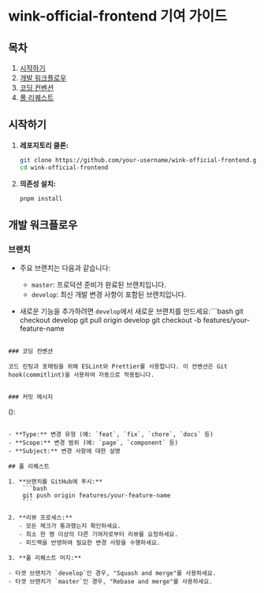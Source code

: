 # wink-official-frontend 기여 가이드

## 목차

1. [시작하기](#시작하기)
2. [개발 워크플로우](#개발-워크플로우)
3. [코딩 컨벤션](#코딩-컨벤션)
4. [풀 리퀘스트](#풀-리퀘스트)

## 시작하기

1. **레포지토리 클론:**

   ```bash
   git clone https://github.com/your-username/wink-official-frontend.git
   cd wink-official-frontend
   ```

2. **의존성 설치:**
   ```bash
   pnpm install
   ```

## 개발 워크플로우

### 브랜치

- 주요 브랜치는 다음과 같습니다:

  - `master`: 프로덕션 준비가 완료된 브랜치입니다.
  - `develop`: 최신 개발 변경 사항이 포함된 브랜치입니다.

- 새로운 기능을 추가하려면 `develop`에서 새로운 브랜치를 만드세요:```bash
  git checkout develop
  git pull origin develop
  git checkout -b features/your-feature-name

```

### 코딩 컨벤션

코드 린팅과 포매팅을 위해 ESLint와 Prettier를 사용합니다. 이 컨벤션은 Git hook(commitlint)을 사용하여 자동으로 적용됩니다.


### 커밋 메시지

```

<type>(<scope>): <subject>

````

- **Type:** 변경 유형 (예: `feat`, `fix`, `chore`, `docs` 등)
- **Scope:** 변경 범위 (예: `page`, `component` 등)
- **Subject:** 변경 사항에 대한 설명

## 풀 리퀘스트

1. **브랜치를 GitHub에 푸시:**
    ```bash
    git push origin features/your-feature-name
    ```

2. **리뷰 프로세스:**
   - 모든 체크가 통과했는지 확인하세요.
   - 최소 한 명 이상의 다른 기여자로부터 리뷰를 요청하세요.
   - 피드백을 반영하여 필요한 변경 사항을 수행하세요.

3. **풀 리퀘스트 머지:**

- 타겟 브랜치가 `develop`인 경우, "Squash and merge"를 사용하세요.
- 타겟 브랜치가 `master`인 경우, "Rebase and merge"를 사용하세요.
````
